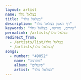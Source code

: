 ```yaml
---
layout: artist
name: בצלאל גולד
title: "בצלאל גולד"
description: "דף האמן בצלאל גולד"
keywords: "שירים, מוזיקה, בצלאל גולד"
permalink: /artists/בצלאל-גולד
redirect_from:
  - /artists/list/בצלאל גולד
  - /artists/בצלאל-גולד/
songs:
  - number: "49052"
    name: "מתרצה"
    album: "סינגלים"
    artist: "בצלאל גולד"
---
```

